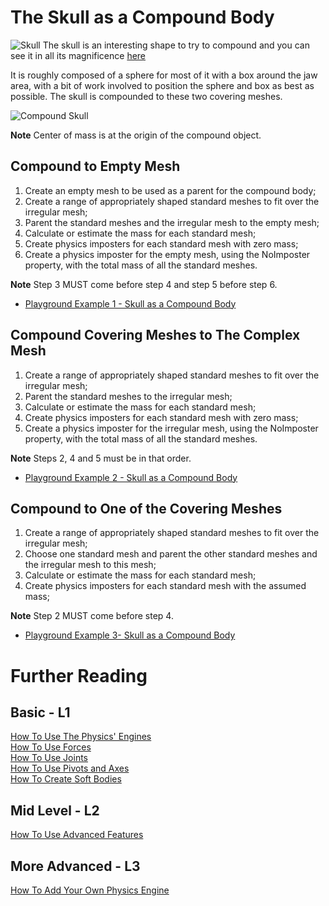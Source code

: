 # The Skull as a Compound Body

![Skull](/img/how_to/physics/skull.jpg)
The skull is an interesting shape to try to compound and you can see it in all its magnificence [here](https://www.babylonjs-playground.com/#UKNERM#0)

It is roughly composed of a sphere for most of it with a box around the jaw area, with a bit of work involved to position the sphere and box as best as possible. The skull is compounded to these two covering meshes.

![Compound Skull](/img/how_to/physics/greenSkull.jpg)

**Note** Center of mass is at the origin of the compound object.

## Compound to Empty Mesh

1. Create an empty mesh to be used as a parent for the compound body;
2. Create a range of appropriately shaped standard meshes to fit over the irregular mesh;
3. Parent the standard meshes and the irregular mesh to the empty mesh;
4. Calculate or estimate the mass for each standard mesh;
5. Create physics imposters for each standard mesh with zero mass;
6. Create a physics imposter for the empty mesh, using the NoImposter property, with the total mass of all the standard meshes.

**Note** Step 3 MUST come before step 4 and step 5 before step 6.

* [Playground Example 1 - Skull as a Compound Body](https://www.babylonjs-playground.com/#492ZK0#7)

## Compound Covering Meshes to The Complex Mesh 

1. Create a range of appropriately shaped standard meshes to fit over the irregular mesh;
2. Parent the standard meshes to the irregular mesh;
3. Calculate or estimate the mass for each standard mesh;
4. Create physics imposters for each standard mesh with zero mass;
5. Create a physics imposter for the irregular mesh, using the NoImposter property, with the total mass of all the standard meshes.

**Note** Steps 2, 4 and 5 must be in that order.

* [Playground Example 2 - Skull as a Compound Body](https://www.babylonjs-playground.com/#492ZK0#12)

## Compound to One of the Covering Meshes

1. Create a range of appropriately shaped standard meshes to fit over the irregular mesh;
2. Choose one standard mesh and parent the other standard meshes and the irregular mesh to this mesh;
3. Calculate or estimate the mass for each standard mesh;
4. Create physics imposters for each standard mesh with the assumed mass;

**Note** Step 2 MUST come before step 4.

* [Playground Example 3- Skull as a Compound Body](https://www.babylonjs-playground.com/#492ZK0#8)

# Further Reading

## Basic - L1

[How To Use The Physics' Engines](/how_to/using_the_physics_engine)  
[How To Use Forces](/how_to/forces)   
[How To Use Joints](/how_to/joints)   
[How To Use Pivots and Axes](/how_to/joint_pivots)  
[How To Create Soft Bodies](/how_to/soft_bodies)

## Mid Level - L2

[How To Use Advanced Features](/how_to/Using_Advanced_Physics_Features)
 
## More Advanced - L3

[How To Add Your Own Physics Engine](/how_to/Adding_Your_Own_Physics_Engine_Plugin_to_Babylon.js)

